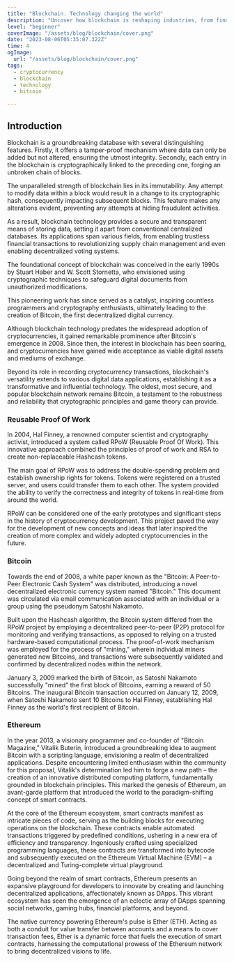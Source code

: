 ```yaml
---
title: "Blockchain. Technology changing the world"
description: "Uncover how blockchain is reshaping industries, from finance to healthcare, by providing unparalleled transparency and trust."
level: "beginner"
coverImage: "/assets/blog/blockchain/cover.png"
date: "2023-08-06T05:35:07.322Z"
time: 4
ogImage:
  url: "/assets/blog/blockchain/cover.png"
tags:
  - cryptocurrency
  - blockchain
  - technology
  - bitcoin

---
```


## Introduction


Blockchain is a groundbreaking database with several distinguishing features. Firstly, it offers a tamper-proof mechanism where data can only be added but not altered, ensuring the utmost integrity. Secondly, each entry in the blockchain is cryptographically linked to the preceding one, forging an unbroken chain of blocks.

The unparalleled strength of blockchain lies in its immutability. Any attempt to modify data within a block would result in a change to its cryptographic hash, consequently impacting subsequent blocks. This feature makes any alterations evident, preventing any attempts at hiding fraudulent activities.

As a result, blockchain technology provides a secure and transparent means of storing data, setting it apart from conventional centralized databases. Its applications span various fields, from enabling trustless financial transactions to revolutionizing supply chain management and even enabling decentralized voting systems.

The foundational concept of blockchain was conceived in the early 1990s by Stuart Haber and W. Scott Stornetta, who envisioned using cryptographic techniques to safeguard digital documents from unauthorized modifications.

This pioneering work has since served as a catalyst, inspiring countless programmers and cryptography enthusiasts, ultimately leading to the creation of Bitcoin, the first decentralized digital currency.

Although blockchain technology predates the widespread adoption of cryptocurrencies, it gained remarkable prominence after Bitcoin's emergence in 2008. Since then, the interest in blockchain has been soaring, and cryptocurrencies have gained wide acceptance as viable digital assets and mediums of exchange.

Beyond its role in recording cryptocurrency transactions, blockchain's versatility extends to various digital data applications, establishing it as a transformative and influential technology. The oldest, most secure, and popular blockchain network remains Bitcoin, a testament to the robustness and reliability that cryptographic principles and game theory can provide.

### Reusable Proof Of Work
In 2004, Hal Finney, a renowned computer scientist and cryptography activist, introduced a system called RPoW (Reusable Proof Of Work). This innovative approach combined the principles of proof of work and RSA to create non-replaceable Hashcash tokens.

The main goal of RPoW was to address the double-spending problem and establish ownership rights for tokens. Tokens were registered on a trusted server, and users could transfer them to each other. The system provided the ability to verify the correctness and integrity of tokens in real-time from around the world.

RPoW can be considered one of the early prototypes and significant steps in the history of cryptocurrency development. This project paved the way for the development of new concepts and ideas that later inspired the creation of more complex and widely adopted cryptocurrencies in the future.

### Bitcoin

Towards the end of 2008, a white paper known as the "Bitcoin: A Peer-to-Peer Electronic Cash System" was distributed, introducing a novel decentralized electronic currency system named "Bitcoin." This document was circulated via email communication associated with an individual or a group using the pseudonym Satoshi Nakamoto.

Built upon the Hashcash algorithm, the Bitcoin system differed from the RPoW project by employing a decentralized peer-to-peer (P2P) protocol for monitoring and verifying transactions, as opposed to relying on a trusted hardware-based computational process. The proof-of-work mechanism was employed for the process of "mining," wherein individual miners generated new Bitcoins, and transactions were subsequently validated and confirmed by decentralized nodes within the network.

January 3, 2009 marked the birth of Bitcoin, as Satoshi Nakamoto successfully "mined" the first block of Bitcoins, earning a reward of 50 Bitcoins. The inaugural Bitcoin transaction occurred on January 12, 2009, when Satoshi Nakamoto sent 10 Bitcoins to Hal Finney, establishing Hal Finney as the world's first recipient of Bitcoin.
<!-- banner_place -->

### Ethereum

In the year 2013, a visionary programmer and co-founder of "Bitcoin Magazine," Vitalik Buterin, introduced a groundbreaking idea to augment Bitcoin with a scripting language, envisioning a realm of decentralized applications. Despite encountering limited enthusiasm within the community for this proposal, Vitalik's determination led him to forge a new path – the creation of an innovative distributed computing platform, fundamentally grounded in blockchain principles. This marked the genesis of Ethereum, an avant-garde platform that introduced the world to the paradigm-shifting concept of smart contracts.

At the core of the Ethereum ecosystem, smart contracts manifest as intricate pieces of code, serving as the building blocks for executing operations on the blockchain. These contracts enable automated transactions triggered by predefined conditions, ushering in a new era of efficiency and transparency. Ingeniously crafted using specialized programming languages, these contracts are transformed into bytecode and subsequently executed on the Ethereum Virtual Machine (EVM) – a decentralized and Turing-complete virtual playground.

Going beyond the realm of smart contracts, Ethereum presents an expansive playground for developers to innovate by creating and launching decentralized applications, affectionately known as DApps. This vibrant ecosystem has seen the emergence of an eclectic array of DApps spanning social networks, gaming hubs, financial platforms, and beyond.

The native currency powering Ethereum's pulse is Ether (ETH). Acting as both a conduit for value transfer between accounts and a means to cover transaction fees, Ether is a dynamic force that fuels the execution of smart contracts, harnessing the computational prowess of the Ethereum network to bring decentralized visions to life.